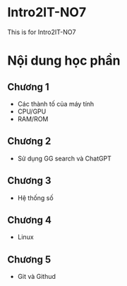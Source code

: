 # Intro2IT-NO7
This is for Intro2IT-NO7

# Nội dung học phần
## Chương 1
- Các thành tố của máy tính
- CPU/GPU
- RAM/ROM
## Chương 2
- Sử dụng GG search và ChatGPT
## Chương 3
- Hệ thống số
## Chương 4
- Linux
## Chương 5
- Git và Githud
  
